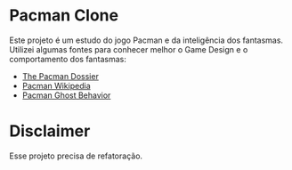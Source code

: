 # Pacman Clone
Este projeto é um estudo do jogo Pacman e da inteligência dos fantasmas. Utilizei algumas fontes para conhecer melhor o Game Design e o comportamento dos fantasmas:
* [The Pacman Dossier](https://www.gamasutra.com/view/feature/132330/the_pacman_dossier.php)
* [Pacman Wikipedia](https://pt.wikipedia.org/wiki/Pac-Man)
* [Pacman Ghost Behavior](https://gameinternals.com/understanding-pac-man-ghost-behavior)

# Disclaimer
Esse projeto precisa de refatoração.
